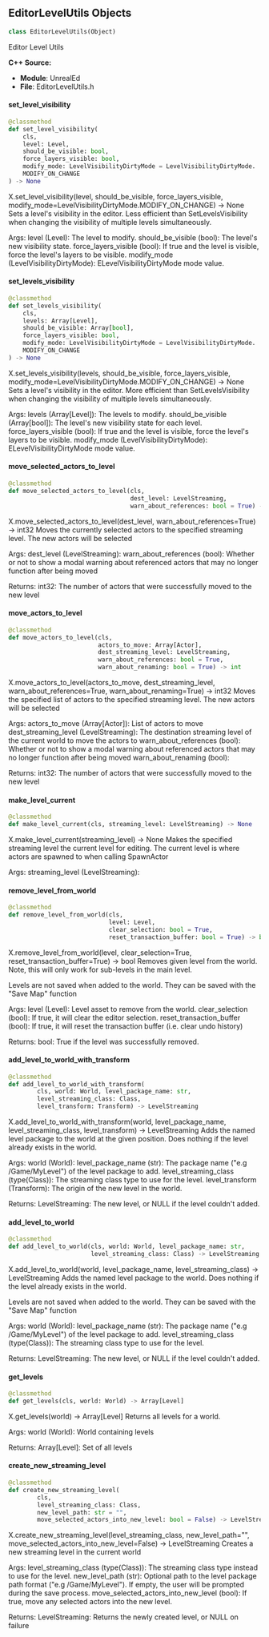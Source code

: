 ## EditorLevelUtils Objects

```python
class EditorLevelUtils(Object)
```

Editor Level Utils

**C++ Source:**

- **Module**: UnrealEd
- **File**: EditorLevelUtils.h

<a id="unreal.EditorLevelUtils.set_level_visibility"></a>

#### set_level_visibility

```python
@classmethod
def set_level_visibility(
    cls,
    level: Level,
    should_be_visible: bool,
    force_layers_visible: bool,
    modify_mode: LevelVisibilityDirtyMode = LevelVisibilityDirtyMode.
    MODIFY_ON_CHANGE
) -> None
```

X.set_level_visibility(level, should_be_visible, force_layers_visible, modify_mode=LevelVisibilityDirtyMode.MODIFY_ON_CHANGE) -> None
Sets a level's visibility in the editor. Less efficient than SetLevelsVisibility when changing the visibility of multiple levels simultaneously.

Args:
    level (Level): The level to modify.
    should_be_visible (bool): The level's new visibility state.
    force_layers_visible (bool): If true and the level is visible, force the level's layers to be visible.
    modify_mode (LevelVisibilityDirtyMode): ELevelVisibilityDirtyMode mode value.

<a id="unreal.EditorLevelUtils.set_levels_visibility"></a>

#### set_levels_visibility

```python
@classmethod
def set_levels_visibility(
    cls,
    levels: Array[Level],
    should_be_visible: Array[bool],
    force_layers_visible: bool,
    modify_mode: LevelVisibilityDirtyMode = LevelVisibilityDirtyMode.
    MODIFY_ON_CHANGE
) -> None
```

X.set_levels_visibility(levels, should_be_visible, force_layers_visible, modify_mode=LevelVisibilityDirtyMode.MODIFY_ON_CHANGE) -> None
Sets a level's visibility in the editor. More efficient than SetLevelsVisibility when changing the visibility of multiple levels simultaneously.

Args:
    levels (Array[Level]): The levels to modify.
    should_be_visible (Array[bool]): The level's new visibility state for each level.
    force_layers_visible (bool): If true and the level is visible, force the level's layers to be visible.
    modify_mode (LevelVisibilityDirtyMode): ELevelVisibilityDirtyMode mode value.

<a id="unreal.EditorLevelUtils.move_selected_actors_to_level"></a>

#### move_selected_actors_to_level

```python
@classmethod
def move_selected_actors_to_level(cls,
                                  dest_level: LevelStreaming,
                                  warn_about_references: bool = True) -> int
```

X.move_selected_actors_to_level(dest_level, warn_about_references=True) -> int32
Moves the currently selected actors to the specified streaming level. The new actors will be selected

Args:
    dest_level (LevelStreaming): 
    warn_about_references (bool): Whether or not to show a modal warning about referenced actors that may no longer function after being moved

Returns:
    int32: The number of actors that were successfully moved to the new level

<a id="unreal.EditorLevelUtils.move_actors_to_level"></a>

#### move_actors_to_level

```python
@classmethod
def move_actors_to_level(cls,
                         actors_to_move: Array[Actor],
                         dest_streaming_level: LevelStreaming,
                         warn_about_references: bool = True,
                         warn_about_renaming: bool = True) -> int
```

X.move_actors_to_level(actors_to_move, dest_streaming_level, warn_about_references=True, warn_about_renaming=True) -> int32
Moves the specified list of actors to the specified streaming level. The new actors will be selected

Args:
    actors_to_move (Array[Actor]): List of actors to move
    dest_streaming_level (LevelStreaming): The destination streaming level of the current world to move the actors to
    warn_about_references (bool): Whether or not to show a modal warning about referenced actors that may no longer function after being moved
    warn_about_renaming (bool): 

Returns:
    int32: The number of actors that were successfully moved to the new level

<a id="unreal.EditorLevelUtils.make_level_current"></a>

#### make_level_current

```python
@classmethod
def make_level_current(cls, streaming_level: LevelStreaming) -> None
```

X.make_level_current(streaming_level) -> None
Makes the specified streaming level the current level for editing.
The current level is where actors are spawned to when calling SpawnActor

Args:
    streaming_level (LevelStreaming):

<a id="unreal.EditorLevelUtils.remove_level_from_world"></a>

#### remove_level_from_world

```python
@classmethod
def remove_level_from_world(cls,
                            level: Level,
                            clear_selection: bool = True,
                            reset_transaction_buffer: bool = True) -> bool
```

X.remove_level_from_world(level, clear_selection=True, reset_transaction_buffer=True) -> bool
Removes given level from the world. Note, this will only work for sub-levels in the main level.

Levels are not saved when added to the world. They can be saved with the "Save Map" function

Args:
    level (Level): Level asset to remove from the world.
    clear_selection (bool): If true, it will clear the editor selection.
    reset_transaction_buffer (bool): If true, it will reset the transaction buffer (i.e. clear undo history)

Returns:
    bool: True if the level was successfully removed.

<a id="unreal.EditorLevelUtils.add_level_to_world_with_transform"></a>

#### add_level_to_world_with_transform

```python
@classmethod
def add_level_to_world_with_transform(
        cls, world: World, level_package_name: str,
        level_streaming_class: Class,
        level_transform: Transform) -> LevelStreaming
```

X.add_level_to_world_with_transform(world, level_package_name, level_streaming_class, level_transform) -> LevelStreaming
Adds the named level package to the world at the given position.  Does nothing if the level already exists in the world.

Args:
    world (World): 
    level_package_name (str): The package name ("e.g /Game/MyLevel") of the level package to add.
    level_streaming_class (type(Class)): The streaming class type to use for the level.
    level_transform (Transform): The origin of the new level in the world.

Returns:
    LevelStreaming: The new level, or NULL if the level couldn't added.

<a id="unreal.EditorLevelUtils.add_level_to_world"></a>

#### add_level_to_world

```python
@classmethod
def add_level_to_world(cls, world: World, level_package_name: str,
                       level_streaming_class: Class) -> LevelStreaming
```

X.add_level_to_world(world, level_package_name, level_streaming_class) -> LevelStreaming
Adds the named level package to the world.  Does nothing if the level already exists in the world.

Levels are not saved when added to the world. They can be saved with the "Save Map" function

Args:
    world (World): 
    level_package_name (str): The package name ("e.g /Game/MyLevel") of the level package to add.
    level_streaming_class (type(Class)): The streaming class type to use for the level.

Returns:
    LevelStreaming: The new level, or NULL if the level couldn't added.

<a id="unreal.EditorLevelUtils.get_levels"></a>

#### get_levels

```python
@classmethod
def get_levels(cls, world: World) -> Array[Level]
```

X.get_levels(world) -> Array[Level]
Returns all levels for a world.

Args:
    world (World): World containing levels

Returns:
    Array[Level]: Set of all levels

<a id="unreal.EditorLevelUtils.create_new_streaming_level"></a>

#### create_new_streaming_level

```python
@classmethod
def create_new_streaming_level(
        cls,
        level_streaming_class: Class,
        new_level_path: str = "",
        move_selected_actors_into_new_level: bool = False) -> LevelStreaming
```

X.create_new_streaming_level(level_streaming_class, new_level_path="", move_selected_actors_into_new_level=False) -> LevelStreaming
Creates a new streaming level in the current world

Args:
    level_streaming_class (type(Class)): The streaming class type instead to use for the level.
    new_level_path (str): Optional path to the level package path format ("e.g /Game/MyLevel").  If empty, the user will be prompted during the save process.
    move_selected_actors_into_new_level (bool): If true, move any selected actors into the new level.

Returns:
    LevelStreaming: Returns the newly created level, or NULL on failure

<a id="unreal.EnumFactory"></a>